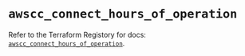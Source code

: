 # `awscc_connect_hours_of_operation`

Refer to the Terraform Registory for docs: [`awscc_connect_hours_of_operation`](https://registry.terraform.io/providers/hashicorp/awscc/0.70.0/docs/resources/connect_hours_of_operation).
